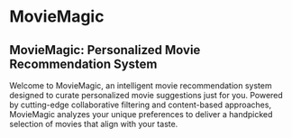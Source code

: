 # MovieMagic
## MovieMagic: Personalized Movie Recommendation System

Welcome to MovieMagic, an intelligent movie recommendation system designed to curate personalized movie suggestions just for you. Powered by cutting-edge collaborative filtering and content-based approaches, MovieMagic analyzes your unique preferences to deliver a handpicked selection of movies that align with your taste.
